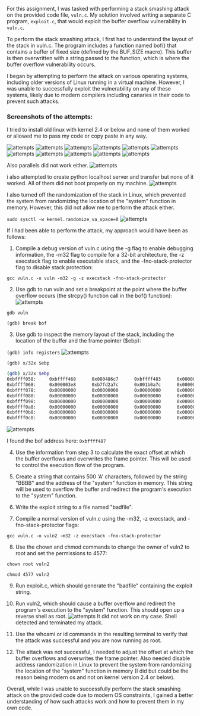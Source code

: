 For this assignment, I was tasked with performing a stack smashing attack on the provided code file, `vuln.c`. My solution involved writing a separate C program, `exploit.c`, that would exploit the buffer overflow vulnerability in `vuln.c`.

To perform the stack smashing attack, I first had to understand the layout of the stack in vuln.c. The program includes a function named bof() that contains a buffer of fixed size (defined by the BUF_SIZE macro). This buffer is then overwritten with a string passed to the function, which is where the buffer overflow vulnerability occurs.

I began by attempting to perform the attack on various operating systems, including older versions of Linux running in a virtual machine. However, I was unable to successfully exploit the vulnerability on any of these systems, likely due to modern compilers including canaries in their code to prevent such attacks.

### Screenshots of the attempts:

I tried to install old linux with kernel 2.4 or below and none of them worked or allowed me to pass my code or copy paste in any way. 

![attempts](attempts-screenshot/VirtualBoxVM_NAPHlDHGoG.png)
![attempts](attempts-screenshot/VirtualBoxVM_NAPHlDHGoG.png)
![attempts](attempts-screenshot/VirtualBoxVM_igI51OfjKG.png)
![attempts](attempts-screenshot/VirtualBoxVM_CHFkJDCl5y.png)
![attempts](attempts-screenshot/VirtualBoxVM_cExQuaiUfH.png)
![attempts](attempts-screenshot/vbox-attempts.png)
![attempts](attempts-screenshot/SZhq3QT7as.png)
![attempts](attempts-screenshot/rk9YKCANsF.png)
![attempts](attempts-screenshot/pP13qHpF6S.png)
![attempts](attempts-screenshot/dt8dsSNhFq.png)
![attempts](attempts-screenshot/couldnotrun.png)

Also parallels did not work either.
![attempts](attempts-screenshot/parallels.png)

i also attempted to create python localhost server and transfer but none of it worked. All of them did not boot properly on my machine.
![attempts](attempts-screenshot/python-localhost.png)

I also turned off the randomization of the stack in Linux, which prevented the system from randomizing the location of the "system" function in memory. However, this did not allow me to perform the attack either.

```sudo sysctl -w kernel.randomize_va_space=0```
![attempts](attempts-screenshot/image.png)

If I had been able to perform the attack, my approach would have been as follows:

1. Compile a debug version of vuln.c using the -g flag to enable debugging information, the -m32 flag to compile for a 32-bit architecture, the -z execstack flag to enable executable stack, and the -fno-stack-protector flag to disable stack protection:

```gcc vuln.c -o vuln -m32 -g -z execstack -fno-stack-protector```

2. Use gdb to run vuln and set a breakpoint at the point where the buffer overflow occurs (the strcpy() function call in the bof() function):
![attempts](attempts-screenshot/triedonubuntu.png)

```gdb vuln```

```(gdb) break bof```

3. Use gdb to inspect the memory layout of the stack, including the location of the buffer and the frame pointer ($ebp):

```(gdb) info registers```
![attempts](attempts-screenshot/ubuntu-address.png)

```(gdb) x/32x $ebp```
```bash
(gdb) x/32x $ebp
0xbffff058:     0xbffff468      0x080486c7      0xbffff483      0x00000000
0xbffff068:     0x000003e8      0xb7fd2a7c      0x001b0a7c      0x00000002
0xbffff078:     0x00000000      0x00000000      0x00000000      0x00000000
0xbffff088:     0x00000000      0x00000000      0x00000000      0x00000000
0xbffff098:     0x00000000      0x00000000      0x00000000      0x00000000
0xbffff0a8:     0x00000000      0x00000000      0x00000000      0x00000000
0xbffff0b8:     0x00000000      0x00000000      0x00000000      0x00000000
0xbffff0c8:     0x00000000      0x00000000      0x00000000      0x00000000
```
![attempts](attempts-screenshot/bof-address.png)

I found the bof address here: ```0xbffff487```

4. Use the information from step 3 to calculate the exact offset at which the buffer overflows and overwrites the frame pointer. This will be used to control the execution flow of the program.

5. Create a string that contains 500 'A' characters, followed by the string "BBBB" and the address of the "system" function in memory. This string will be used to overflow the buffer and redirect the program's execution to the "system" function.

6. Write the exploit string to a file named "badfile".

7. Compile a normal version of vuln.c using the -m32, -z execstack, and -fno-stack-protector flags:

```gcc vuln.c -o vuln2 -m32 -z execstack -fno-stack-protector```

8. Use the chown and chmod commands to change the owner of vuln2 to root and set the permissions to 4577:

`chown root vuln2`

`chmod 4577 vuln2`

9. Run exploit.c, which should generate the "badfile" containing the exploit string.

10. Run vuln2, which should cause a buffer overflow and redirect the program's execution to the "system" function. This should open up a reverse shell as root.
![attempts](attempts-screenshot/prevented-attack.png)
    It did not work on my case. Shell detected and terminated my attack.
11. Use the whoami or id commands in the resulting terminal to verify that the attack was successful and you are now running as root.

12. The attack was not successful, I needed to adjust the offset at which the buffer overflows and overwrites the frame pointer. Also needed disable address randomization in Linux to prevent the system from randomizing the location of the "system" function in memory (I did but could be the reason being modern os and not on kernel version 2.4 or below).

Overall, while I was unable to successfully perform the stack smashing attack on the provided code due to modern OS constraints, I gained a better understanding of how such attacks work and how to prevent them in my own code.
